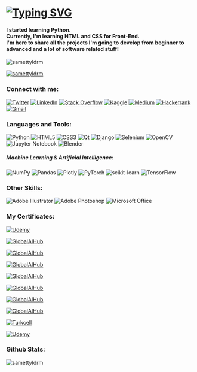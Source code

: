 <h1 align="left"><a href="https://git.io/typing-svg"><img src="https://readme-typing-svg.herokuapp.com?lines=Hi+👋,+I'm+Samet!;I'm+a+Python+Developer.;I'm+also+interested+in+Front-End." alt="Typing SVG" /></a></h1>

<h4 align="left">I started learning Python. <br> Currently, I'm learning HTML and CSS for Front-End.
<br>I'm here to share all the projects I'm going to develop from beginner to advanced and a lot of software related stuff!</h4>

<p align="left"> <img src="https://komarev.com/ghpvc/?username=samettyldrm&label=Profile%20views&color=0e75b6&style=flat" alt="samettyldrm" /> </p>

<p align="left"> <a href="https://github.com/ryo-ma/github-profile-trophy"><img src="https://github-profile-trophy.vercel.app/?username=samettyldrm" alt="samettyldrm" /></a> </p>

<h3 align="left">Connect with me:</h3>

[![Twitter](https://img.shields.io/badge/Twitter-%231DA1F2.svg?style=for-the-badge&logo=Twitter&logoColor=white)](https://twitter.com/baskomiserbaki)
[![LinkedIn](https://img.shields.io/badge/linkedin-%230077B5.svg?style=for-the-badge&logo=linkedin&logoColor=white)](https://www.linkedin.com/in/samettyldrm)
[![Stack Overflow](https://img.shields.io/badge/-Stackoverflow-FE7A16?style=for-the-badge&logo=stack-overflow&logoColor=white)](https://stackoverflow.com/users/19316591/samet-y%c4%b1ld%c4%b1r%c4%b1m)
[![Kaggle](https://img.shields.io/badge/Kaggle-035a7d?style=for-the-badge&logo=kaggle&logoColor=white)](https://kaggle.com/samettyldrm)
[![Medium](https://img.shields.io/badge/Medium-12100E?style=for-the-badge&logo=medium&logoColor=white)](https://medium.com/@samettyldrm)
[![Hackerrank](https://img.shields.io/badge/-Hackerrank-2EC866?style=for-the-badge&logo=HackerRank&logoColor=white)](https://www.hackerrank.com/samettyldrm)
[![Gmail](https://img.shields.io/badge/Gmail-D14836?style=for-the-badge&logo=gmail&logoColor=white)](mailto:smtyldrm32@gmail.com)

<h3 align="left">Languages and Tools:</h3>

![Python](https://img.shields.io/badge/python-3670A0?style=for-the-badge&logo=python&logoColor=ffdd54)
![HTML5](https://img.shields.io/badge/html5-%23E34F26.svg?style=for-the-badge&logo=html5&logoColor=white)
![CSS3](https://img.shields.io/badge/css3-%231572B6.svg?style=for-the-badge&logo=css3&logoColor=white)
![Qt](https://img.shields.io/badge/Qt-%23217346.svg?style=for-the-badge&logo=Qt&logoColor=white)
![Django](https://img.shields.io/badge/django-%23092E20.svg?style=for-the-badge&logo=django&logoColor=white)
![Selenium](https://img.shields.io/badge/-selenium-%43B02A?style=for-the-badge&logo=selenium&logoColor=white)
![OpenCV](https://img.shields.io/badge/opencv-%23white.svg?style=for-the-badge&logo=opencv&logoColor=white)
![Jupyter Notebook](https://img.shields.io/badge/jupyter-%23FA0F00.svg?style=for-the-badge&logo=jupyter&logoColor=white)
![Blender](https://img.shields.io/badge/blender-%23F5792A.svg?style=for-the-badge&logo=blender&logoColor=white)

<h5 align="left"><i>Machine Learning & Artificial Intelligence:</i></h4>

![NumPy](https://img.shields.io/badge/numpy-%23013243.svg?style=for-the-badge&logo=numpy&logoColor=white)
![Pandas](https://img.shields.io/badge/pandas-%23150458.svg?style=for-the-badge&logo=pandas&logoColor=white)
![Plotly](https://img.shields.io/badge/Plotly-%233F4F75.svg?style=for-the-badge&logo=plotly&logoColor=white)
![PyTorch](https://img.shields.io/badge/PyTorch-%23EE4C2C.svg?style=for-the-badge&logo=PyTorch&logoColor=white)
![scikit-learn](https://img.shields.io/badge/scikit--learn-%23F7931E.svg?style=for-the-badge&logo=scikit-learn&logoColor=white)
![TensorFlow](https://img.shields.io/badge/TensorFlow-%23FF6F00.svg?style=for-the-badge&logo=TensorFlow&logoColor=white)

<h3 align="left">Other Skills:</h3>

![Adobe Illustrator](https://img.shields.io/badge/adobe%20illustrator-%23FF9A00.svg?style=for-the-badge&logo=adobe%20illustrator&logoColor=white)
![Adobe Photoshop](https://img.shields.io/badge/adobe%20photoshop-%2331A8FF.svg?style=for-the-badge&logo=adobe%20photoshop&logoColor=white)
![Microsoft Office](https://img.shields.io/badge/Microsoft_Office-D83B01?style=for-the-badge&logo=microsoft-office&logoColor=white)

<h3 align="left">My Certificates:</h3>

[![Udemy](https://img.shields.io/badge/Udemy-50%2B%20Saat%20T%C3%BCm%20Y%C3%B6nleriyle%20Python%203%20Programlama%20(2022)-yellowgreen)](https://www.udemy.com/certificate/UC-0164a592-9548-466b-a549-576d393353ab/)

[![GlobalAIHub](https://img.shields.io/badge/Global%20AI%20Hub-AI%20Summer%20Camp%20Participant-red)](https://globalaihub.com/certificate-share/eyJ1c2VyLWlkIjoxMzIzNDMsImNvdXJzZS1pZCI6MTE1NTExLCJjZXJ0LWlkIjoiMTE1NTQzIn0=)

[![GlobalAIHub](https://img.shields.io/badge/Global%20AI%20Hub-Mentor%20at%20KOÇ%20Holding%20Deep%20Learning%20Bootcamp-red)](https://globalaihub.com/certificate-share/eyJ1c2VyLWlkIjoxMzIzNDMsImNvdXJzZS1pZCI6MTE1NTExLCJjZXJ0LWlkIjoiMTE1NTQzIn0=)

[![GlobalAIHub](https://img.shields.io/badge/Global%20AI%20Hub-Yapay%20Zekaya%20%C4%B0lk%20Ad%C4%B1m-blue)](https://globalaihub.com/verify/?certificate=eyJ1c2VyLWlkIjoxMzIzNDMsImNvdXJzZS1pZCI6NTkyMDUsImNlcnQtaWQiOiI3MzA2NSJ9)

[![GlobalAIHub](https://img.shields.io/badge/Global%20AI%20Hub-Python%20for%20Machine%20Learning-blue)](https://globalaihub.com/verify/?certificate=eyJ1c2VyLWlkIjoxMzIzNDMsImNvdXJzZS1pZCI6MTEyODY0LCJjZXJ0LWlkIjoiMTEzMjYzIn0=)

[![GlobalAIHub](https://img.shields.io/badge/Global%20AI%20Hub-Makine%20Öğrenmesine%20Giriş-blue)](https://globalaihub.com/verify/?ref=product&certificate=eyJ1c2VyLWlkIjoxMzIzNDMsImNvdXJzZS1pZCI6NzY1ODUsImNlcnQtaWQiOiI3NjgzOCJ9)

[![GlobalAIHub](https://img.shields.io/badge/Global%20AI%20Hub-Introduction%20to%20Machine%20Learning-blue)](https://globalaihub.com/verify/?certificate=eyJ1c2VyLWlkIjoxMzIzNDMsImNvdXJzZS1pZCI6MTE0NDY1LCJjZXJ0LWlkIjoiMTE0Njk3In0=)

[![GlobalAIHub](https://img.shields.io/badge/Global%20AI%20Hub-Introduction%20to%20Python-blue)](https://globalaihub.com/verify/?certificate=eyJ1c2VyLWlkIjoxMzIzNDMsImNvdXJzZS1pZCI6MTEwNTQ4LCJjZXJ0LWlkIjoiMTEwODkxIn0=)

[![Turkcell](https://img.shields.io/badge/Turkcell%20Gelece%C4%9Fi%20Yazanlar-Makine%20%C3%96%C4%9Frenmesi%20101to%20Machine%20Learning-orange)](https://gelecegiyazanlar.turkcell.com.tr/kisi/belge/sametyldrm/Makine%20%C3%96%C4%9Frenmesi/101)

[![Udemy](https://img.shields.io/badge/Udemy-Python%3A%20Yapay%20Zeka%20ve%20Veri%20Bilimi%20i%C3%A7in%20Python%20Programlama-yellowgreen)](https://www.udemy.com/certificate/UC-b71ee0c3-0e74-4038-acc0-f805e550a993/)


<h3 align="left">Github Stats:</h3>

<!-- <p>&nbsp;<img align="center" src="https://github-readme-stats.vercel.app/api?username=samettyldrm&show_icons=true&theme=dark&locale=en" alt="samettyldrm" /></p> -->
<p><img align="center" src="https://github-readme-streak-stats.herokuapp.com/?user=samettyldrm&theme=dark" alt="samettyldrm" /></p>
<!-- <p><img align="left" src="https://github-readme-stats.vercel.app/api/top-langs?username=samettyldrm&theme=dark&show_icons=true&locale=en&layout=compact" alt="samettyldrm" /></p>   -->



